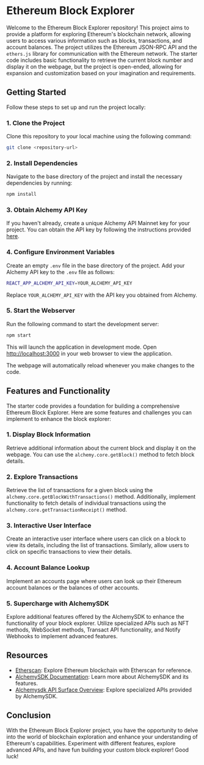 # Ethereum Block Explorer

Welcome to the Ethereum Block Explorer repository! This project aims to provide a platform for exploring Ethereum's blockchain network, allowing users to access various information such as blocks, transactions, and account balances. The project utilizes the Ethereum JSON-RPC API and the `ethers.js` library for communication with the Ethereum network. The starter code includes basic functionality to retrieve the current block number and display it on the webpage, but the project is open-ended, allowing for expansion and customization based on your imagination and requirements.

## Getting Started

Follow these steps to set up and run the project locally:

### 1. Clone the Project

Clone this repository to your local machine using the following command:

```bash
git clone <repository-url>
```

### 2. Install Dependencies

Navigate to the base directory of the project and install the necessary dependencies by running:

```bash
npm install
```

### 3. Obtain Alchemy API Key

If you haven't already, create a unique Alchemy API Mainnet key for your project. You can obtain the API key by following the instructions provided [here](https://docs.alchemy.com/reference/api-overview?a=eth-bootcamp).

### 4. Configure Environment Variables

Create an empty `.env` file in the base directory of the project. Add your Alchemy API key to the `.env` file as follows:

```bash
REACT_APP_ALCHEMY_API_KEY=YOUR_ALCHEMY_API_KEY
```

Replace `YOUR_ALCHEMY_API_KEY` with the API key you obtained from Alchemy.

### 5. Start the Webserver

Run the following command to start the development server:

```bash
npm start
```

This will launch the application in development mode. Open [http://localhost:3000](http://localhost:3000) in your web browser to view the application.

The webpage will automatically reload whenever you make changes to the code.

## Features and Functionality

The starter code provides a foundation for building a comprehensive Ethereum Block Explorer. Here are some features and challenges you can implement to enhance the block explorer:

### 1. Display Block Information

Retrieve additional information about the current block and display it on the webpage. You can use the `alchemy.core.getBlock()` method to fetch block details.

### 2. Explore Transactions

Retrieve the list of transactions for a given block using the `alchemy.core.getBlockWithTransactions()` method. Additionally, implement functionality to fetch details of individual transactions using the `alchemy.core.getTransactionReceipt()` method.

### 3. Interactive User Interface

Create an interactive user interface where users can click on a block to view its details, including the list of transactions. Similarly, allow users to click on specific transactions to view their details.

### 4. Account Balance Lookup

Implement an accounts page where users can look up their Ethereum account balances or the balances of other accounts.

### 5. Supercharge with AlchemySDK

Explore additional features offered by the AlchemySDK to enhance the functionality of your block explorer. Utilize specialized APIs such as NFT methods, WebSocket methods, Transact API functionality, and Notify Webhooks to implement advanced features.

## Resources

- [Etherscan](https://etherscan.io/): Explore Ethereum blockchain with Etherscan for reference.
- [AlchemySDK Documentation](https://docs.alchemy.com/reference/alchemy-sdk-quickstart?a=eth-bootcamp): Learn more about AlchemySDK and its features.
- [Alchemysdk API Surface Overview](https://docs.alchemy.com/reference/alchemy-sdk-api-surface-overview?a=eth-bootcamp): Explore specialized APIs provided by AlchemySDK.

## Conclusion

With the Ethereum Block Explorer project, you have the opportunity to delve into the world of blockchain exploration and enhance your understanding of Ethereum's capabilities. Experiment with different features, explore advanced APIs, and have fun building your custom block explorer! Good luck!